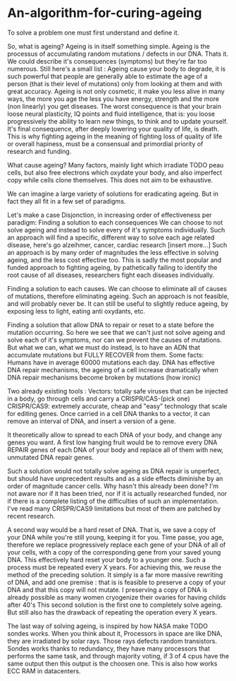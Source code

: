 # An-algorithm-for-curing-ageing

To solve a problem one must first understand and define it.

So, what is ageing? Ageing is in itself something simple.
Ageing is the processus of accumulating random mutations / defects in our DNA.
Thats it. We could describe it's consequences (symptoms) but they're far too numerous.
Still here's a small list :
Ageing cause your body to degrade, it is such powerful that people are generally able to estimate the age of a person (that is their level of mutations) only from looking at them and with great accuracy. 
Ageing is not only cosmetic, it make you less alive in many ways, the more you age the less you have energy, strength and the more (non linearly) you get diseases.
The worst consequence is that your brain loose neural plasticity, IQ points and fluid intelligence, that is: you loose progressively the ability to learn new things, to think and to update yourself.
It's final consequence, after deeply lowering your quality of life, is death.
This is why fighting ageing in the meaning of fighting loss of quality of life or overall hapiness, must be a consensual and primordial priority of research and funding.

What cause ageing?
Many factors, mainly light which irradiate TODO peau cells, but also free electrons which oxydate your body, and also imperfect copy while cells clone themselves.
This does not aim to be exhaustive.

We can imagine a large variety of solutions for eradicating ageing.
But in fact they all fit in a few set of paradigms.

Let's make a case Disjonction, in increasing order of effectiveness per paradigm:
Finding a solution to each consequences
We can choose to not solve ageing and instead to solve every of it's symptoms individually.
Such an approach will find a specific, different way to solve each age related disease, here's go alzeihmer, cancer, cardiac research [insert more...] 
Such an approach is by many order of magnitudes the less effective in solving ageing, and the less cost effective too.
This is sadly the most popular and funded approach to fighting ageing, by pathetically failing to identify the root cause of all diseases, researchers fight each diseases individually.

Finding a solution to each causes.
We can choose to eliminate all of causes of mutations, therefore eliminating ageing. 
Such an approach is not feasible, and will probably never be. It can still be useful to slightly reduce ageing, by exposing less to light, eating anti oxydants, etc.

Finding a solution that allow DNA to repair or reset to a state before the mutation occurring.
So here we see that we can't just not solve ageing and solve each of it's symptoms, nor can we prevent the causes of mutations.
But what we can, what we must do instead, is to have an ADN that accumulate mutations but FULLY RECOVER from them.
Some facts:
Humans have in average 60000 mutations each day.
DNA has effective DNA repair mechanisms, the ageing of a cell increase dramatically when DNA repair mechanisms become broken by mutations (how ironic)

Two already existing tools :
Vectors: totally safe viruses that can be injected in a body, go through cells and carry a CRISPR/CAS-(pick one) 
CRISPR/CAS9: extremely accurate, cheap and "easy" technology that scale for editing genes. 
Once carried in a cell DNA thanks to a vector, it can remove an interval of DNA, and insert a version of a gene.

It theoretically allow to spread to each DNA of your body, and change any genes you want.
A first low hanging fruit would be to remove every DNA REPAIR genes of each DNA of your body and replace all of them with new, unmutated DNA repair genes.

Such a solution would not totally solve ageing as DNA repair is unperfect, but should have unprecedent results and as a side effects diminishe by an order of magnitude cancer cells. 
Why hasn't this already been done? I'm not aware nor if it has been tried, nor if it is actually researched funded, nor if there is a complete listing of the difficulties of such an implementation. I've read many CRISPR/CAS9 limitations but most of them are patched by recent research.


A second way would be a hard reset of DNA.
That is, we save a copy of your DNA while you're still young, keeping it for you.
Time passe, you age, therefore we replace progressively replace each gene of your DNA of all of your cells, with a copy of the corresponding gene from your saved young DNA.
This effectively hard reset your body to a younger one.
Such a process must be repeated every X years.
For achieving this, we reuse the method of the preceding solution. It simply is a far more massive rewriting of DNA, and add one premise : that is is feasible to preserve a copy of your DNA and that this copy will not mutate.
I preserving a copy of DNA is already possible as many women cryogenize their ovaries for having childs after 40's
This second solution is the first one to completely solve ageing. But still also has the drawback of repeating the operation every X years. 

The last way of solving ageing, is inspired by how NASA make TODO sondes works.
When you think about it, Processors in space are like DNA, they are irradiated by solar rays. 
Those rays defects random transistors. Sondes works thanks to redundancy, they have many processors that performs the same task, and through majority voting, if 3 of 4 cpus have the same output then this output is the choosen one.
This is also how works ECC RAM in datacenters.
